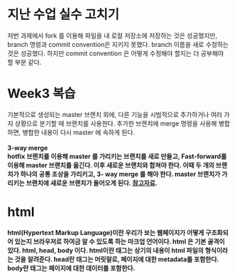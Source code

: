 지난 수업 실수 고치기
==============  
저번 과제에서 fork 를 이용해 파일을 내 로컬 저장소에 저장하는 것은 성공했지만, branch 명령과 commit convention은 지키지 못했다. branch 이름을 새로 수정하는 것은 성공했다. 하지만 commit convention 은 어떻게 수정해야 할지는 더 공부해야 할 부분 같다.<br>

Week3 복습
==============  
기본적으로 생성되는 master 브랜치 외에, 다른 기능을 시범적으로 추가하거나 여러 가지 상황으로 분기할 때 브랜치를 사용한다. 추가한 브랜치에 merge 명령을 사용해 병합하면, 병합한 내용이 다시 master 에 속하게 된다. <br><br><b>3-way merge<br> hotfix 브랜치를 이용해 master 를 가리키는 브랜치를 새로 만들고, Fast-forward를 이용해 master 브랜치를 옮긴다. 이후 새로운 브랜치와 합쳐야 한다. 이때 두 개의 브랜치가 하나의 공통 조상을 가리키고, 3- way merge 를 해야 한다. master 브랜치가 가리키는 브랜치에 새로운 브랜치가 들어오게 된다. 
[참고자료](https://velog.io/@kwonh/Git-%EB%B8%8C%EB%9E%9C%EC%B9%98%EB%A8%B8%EC%A7%80%EB%A5%BC-%EC%9D%B4%EC%9A%A9%ED%95%9C-%EC%9D%B4%EC%8A%88%ED%95%B4%EA%B2%B0-%EC%B6%A9%EB%8F%8C-%ED%95%B4%EA%B2%B0-Branch-Merge).<br>

html
==============  
html(Hypertext Markup Language)이란 우리가 보는 웹페이지가 어떻게 구조화되어 있는지 브라우저로 하여금 알 수 있도록 하는 마크업 언어이다. html 은 기본 골격이 있다. html, head, body 이다. html이란 태그는 상기의 내용이 html 파일의 형식이라는 것을 알려준다. head란 태그는 머릿말로, 페이지에 대한 metadata를 포함한다. body란 태그는 페이지에 대한 데이터를 포함한다. <br>